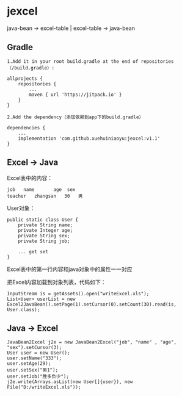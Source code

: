 # jexcel
java-bean -> excel-table | excel-table -> java-bean

## Gradle

```
1.Add it in your root build.gradle at the end of repositories （/build.gradle）:

allprojects {
	repositories {
		...
		maven { url 'https://jitpack.io' }
	}
}

2.Add the dependency（添加依赖到app下的build.gradle）

dependencies {
	...
	implementation 'com.github.xuehuiniaoyu:jexcel:v1.1'
}

```

## Excel -> Java

Excel表中的内容：

```
job	  name	     age  sex
teacher   zhangsan   30   男
```

User对象：
```
public static class User {
    private String name;
    private Integer age;
    private String sex;
    private String job;
    
    ... get set
}
```

Excel表中的第一行内容和java对象中的属性一一对应

把Excel内容加载到对象列表，代码如下：
```
InputStream is = getAssets().open("writeExcel.xls");
List<User> userList = new Excel2JavaBean().setPage(1).setCursor(0).setCount(30).read(is, User.class);
```


## Java -> Excel

```
JavaBean2Excel j2e = new JavaBean2Excel("job", "name" , "age", "sex").setCursor(3);
User user = new User();
user.setName("333");
user.setAge(29);
user.setSex("男1");
user.setJob("胜多负少");
j2e.write(Arrays.asList(new User[]{user}), new File("D:/writeExcel.xls"));
```
